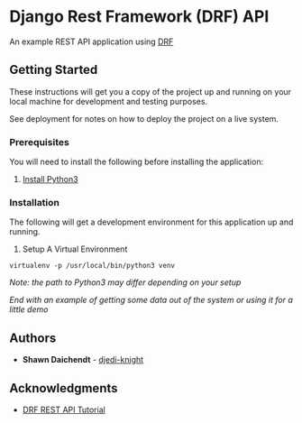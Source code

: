 # Django Rest Framework (DRF) API

An example REST API application using [DRF](http://www.django-rest-framework.org/)

## Getting Started

These instructions will get you a copy of the project up and running on your
local machine for development and testing purposes.

See deployment for notes on how to deploy the project on a live system.

### Prerequisites

You will need to install the following before installing the application:

1. [Install Python3](https://www.python.org/downloads/)

### Installation

The following will get a development environment for this application
up and running.

1. Setup A Virtual Environment

```
virtualenv -p /usr/local/bin/python3 venv
```

*Note: the path to Python3 may differ depending on your setup*


*End with an example of getting some data out of the system or using it for a little demo*

## Authors

* **Shawn Daichendt** - [djedi-knight](https://github.com/djedi-knight)

## Acknowledgments

* [DRF REST API Tutorial](https://scotch.io/tutorials/build-a-rest-api-with-django-a-test-driven-approach-part-1)
